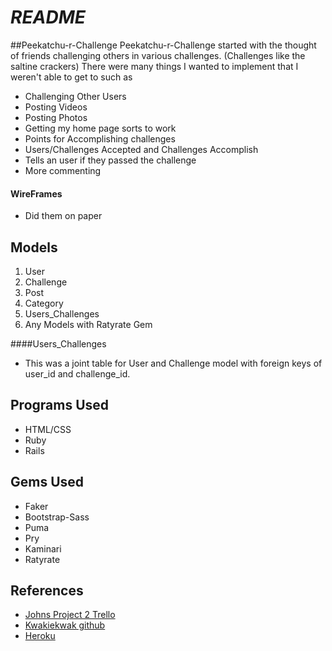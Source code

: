 # *README*

##Peekatchu-r-Challenge
Peekatchu-r-Challenge started with the thought of friends challenging others in various challenges. (Challenges like the saltine crackers) There were many things I wanted to implement that I weren't able to get to such as 

* Challenging Other Users
* Posting Videos
* Posting Photos
* Getting my home page sorts to work
* Points for Accomplishing challenges
* Users/Challenges Accepted and Challenges Accomplish
* Tells an user if they passed the challenge
* More commenting 

#### WireFrames
* Did them on paper

## Models
1. User
2. Challenge
3. Post
4. Category
5. Users_Challenges
6. Any Models with Ratyrate Gem

####Users_Challenges
* This was a joint table for User and Challenge model with foreign keys of user_id and challenge_id.

## Programs Used
* HTML/CSS
* Ruby
* Rails

## Gems Used
* Faker
* Bootstrap-Sass
* Puma
* Pry
* Kaminari
* Ratyrate

## References
* [Johns Project 2 Trello](https://trello.com/b/tRxF3vRr/ga-wdi-project-2)
* [Kwakiekwak github](https://github.com/kwakiekwak/peekatchu-r)
* [Heroku](https://peekatchu-challenge.herokuapp.com/)


